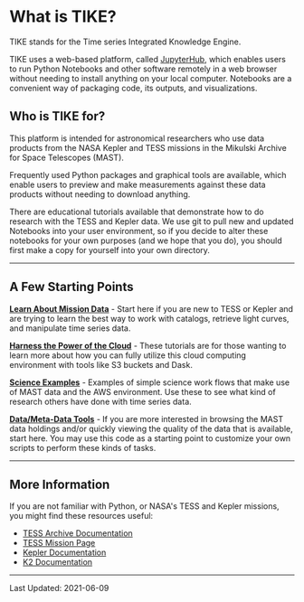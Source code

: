 # What is TIKE?


TIKE stands for the Time series Integrated Knowledge Engine.

TIKE uses a web-based platform, called [JupyterHub](https://jupyter.org/hub), which enables users to run Python Notebooks and other software remotely in a web browser without needing to install anything on your local computer.  Notebooks are a convenient way of packaging code, its outputs, and visualizations.

## Who is TIKE for?

This platform is intended for astronomical researchers who use data products from the NASA Kepler and TESS missions in the Mikulski Archive for Space Telescopes (MAST). 

Frequently used Python packages and graphical tools are available, which enable users to preview and make measurements against these data products without needing to download anything.

There are educational tutorials available that demonstrate how to do research with the TESS and Kepler data.  We use git to pull new and updated Notebooks into your user environment, so if you decide to alter these notebooks for your own purposes (and we hope that you do), you should first make a copy for yourself into your own directory.


----

## A Few Starting Points

**[Learn About Mission Data](learn-data-skills.md)** - Start here if you are new to TESS or Kepler and are trying to learn the best way to work with catalogs, retrieve light curves, and manipulate time series data.

**[Harness the Power of the Cloud](cloud-computing.md)** - These tutorials are for those wanting to learn more about how you can fully utilize this cloud computing environment with tools like S3 buckets and Dask.

**[Science Examples](science-examples.md)** - Examples of simple science work flows that make use of MAST data and the AWS environment. Use these to see what kind of research others have done with time series data.

**[Data/Meta-Data Tools](quick-visualizations.md)** - If you are more interested in browsing the MAST data holdings and/or quickly viewing the quality of the data that is available, start here. You may use this code as a starting point to customize your own scripts to perform these kinds of tasks.

---

## More Information
If you are not familiar with Python, or NASA's TESS and Kepler missions, you might find these resources useful:

- [TESS Archive Documentation](https://outerspace.stsci.edu/display/TESS)
- [TESS Mission Page](https://tess.mit.edu)
- [Kepler Documentation](https://archive.stsci.edu/missions-and-data/kepler/documents)
- [K2 Documentation](https://archive.stsci.edu/missions-and-data/k2/documents)

---

Last Updated: 2021-06-09
